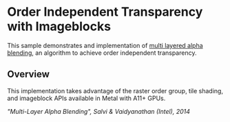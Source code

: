 # Order Independent Transparency with Imageblocks

This sample demonstrates and implementation of [multi layered alpha blending][1], an algorithm to achieve order independent transparency.

## Overview

This implementation takes advantage of the raster order group, tile shading, and imageblock APIs available in Metal with A11+ GPUs.

 [1]:https://software.intel.com/en-us/articles/multi-layer-alpha-blending
 <cite>"Multi-Layer Alpha Blending", Salvi & Vaidyanathan (Intel), 2014<cite>
